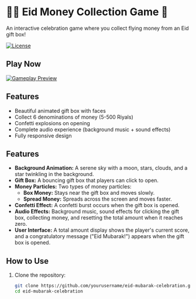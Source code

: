 # 🌙✨ Eid Money Collection Game 🎁

An interactive celebration game where you collect flying money from an Eid gift box!

[![License](https://img.shields.io/badge/License-MIT-blue.svg?style=for-the-badge)](LICENSE)
## Play Now
[![Gameplay Preview](https://github.com/user-attachments/assets/9ff19648-328b-4f24-b79d-e1afe2d15882)](https://rgd01sh.github.io/Eid-Money-Game/)

##  Features
- Beautiful animated gift box with faces
- Collect 6 denominations of money (5-500 Riyals)
- Confetti explosions on opening
- Complete audio experience (background music + sound effects)
- Fully responsive design

## Features
- **Background Animation:** A serene sky with a moon, stars, clouds, and a star twinkling in the background.
- **Gift Box:** A bouncing gift box that players can click to open.
- **Money Particles:** Two types of money particles:
  - **Box Money:** Stays near the gift box and moves slowly.
  - **Spread Money:** Spreads across the screen and moves faster.
- **Confetti Effect:** A confetti burst occurs when the gift box is opened.
- **Audio Effects:** Background music, sound effects for clicking the gift box, collecting money, and resetting the total amount when it reaches zero.
- **User Interface:** A total amount display shows the player's current score, and a congratulatory message ("Eid Mubarak!") appears when the gift box is opened.

## How to Use
1. Clone the repository:
   ```bash
   git clone https://github.com/yourusername/eid-mubarak-celebration.git
   cd eid-mubarak-celebration
